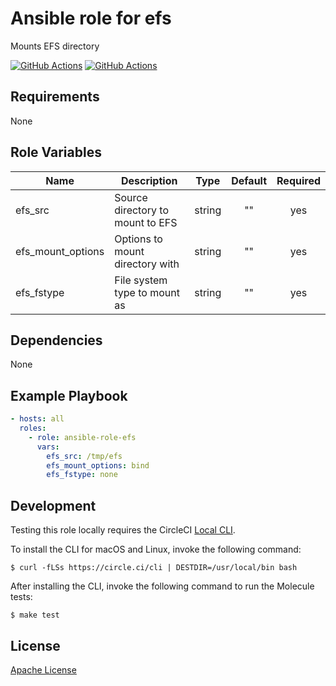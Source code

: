 Ansible role for efs
==================================

Mounts EFS directory

[![GitHub Actions](https://github.com/mongodb-ansible-roles/ansible-role-efs/workflows/Molecule%20Test/badge.svg)](https://github.com/mongodb-ansible-roles/ansible-role-efs/actions?query=workflow%3ARelease)
[![GitHub Actions](https://github.com/mongodb-ansible-roles/ansible-role-efs/workflows/Release/badge.svg)](https://github.com/mongodb-ansible-roles/ansible-role-efs/actions?query=workflow%3A%22Molecule+Test%22)

Requirements
------------

None

Role Variables
--------------

| Name | Description | Type | Default | Required |
|------|-------------|:----:|:-------:|:--------:|
| efs\_src | Source directory to mount to EFS | string | "" | yes |
| efs\_mount\_options | Options to mount directory with | string | "" | yes |
| efs\_fstype | File system type to mount as | string | "" | yes |

Dependencies
------------

None

Example Playbook
----------------

```yaml
- hosts: all
  roles:
    - role: ansible-role-efs
      vars:
        efs_src: /tmp/efs
        efs_mount_options: bind
        efs_fstype: none
```

Development
-----------

Testing this role locally requires the CircleCI [Local CLI](https://circleci.com/docs/2.0/local-cli/).

To install the CLI for macOS and Linux, invoke the following command:

    $ curl -fLSs https://circle.ci/cli | DESTDIR=/usr/local/bin bash

After installing the CLI, invoke the following command to run the Molecule tests:

    $ make test

License
-------

[Apache License](LICENSE)
